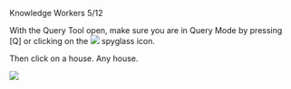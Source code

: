 Knowledge Workers 5/12

With the Query Tool open, make sure you are in Query Mode by pressing [Q] or clicking on the ![](IconQuery) spyglass icon.

Then click on a house. Any house.

![](docs/images/tutorial/economy/tutorial-economy-4-[2].png)


